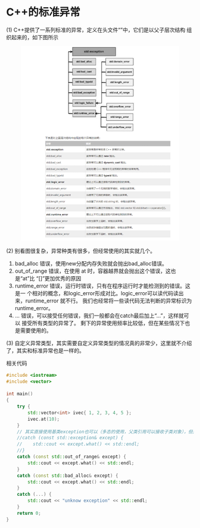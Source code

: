 # C++的标准异常

(1) C++提供了一系列标准的异常，定义在头文件“”中，它们是以父子层次结构 组织起来的，如下图所示

<div align="left">

<figure><img src="../../.gitbook/assets/image (33).png" alt=""><figcaption></figcaption></figure>

</div>

(2) 别看图很复杂，异常种类有很多，但经常使用的其实就几个。&#x20;

1. bad\_alloc 错误，使用new分配内存失败就会抛出bad\_alloc错误。&#x20;
2. out\_of\_range 错误，在使用 at 时，容器越界就会抛出这个错误，这也是“at”比 “\[]”更加优秀的原因
3. runtime\_error 错误，运行时错误，只有在程序运行时才能检测到的错误。这是一 个相对的概念，和logic\_error形成对比。logic\_error可以读代码读出来，runtime\_error 就不行。 我们也经常将一些读代码无法判断的异常标识为runtime\_error。&#x20;
4. ... 错误，可以接受任何错误，我们一般都会在catch最后加上“...”，这样就可以 接受所有类型的异常了。 剩下的异常使用频率比较低，但在某些情况下也是需要使用的。



(3) 自定义异常类型，其实需要自定义异常类型的情况真的非常少，这里就不介绍了，其实和标准异常也是一样的。



相关代码

```cpp
#include <iostream>
#include <vector>

int main()
{
    try {
        std::vector<int> ivec{ 1, 2, 3, 4, 5 };
        ivec.at(10);
    }
    // 其实直接使用基类exception也可以（多态的使用，父类引用可以接收子类对象），但是为了捕获异常的准确度一般更精细化以下
    //catch (const std::exception& except) {
    //    std::cout << except.what() << std::endl;
    //}
    catch (const std::out_of_range& except) {
        std::cout << except.what() << std::endl;
    }
    catch (const std::bad_alloc& except) {
        std::cout << except.what() << std::endl;
    }
    catch (...) {
        std::cout << "unknow exception" << std::endl;
    }
    return 0;
}



```
